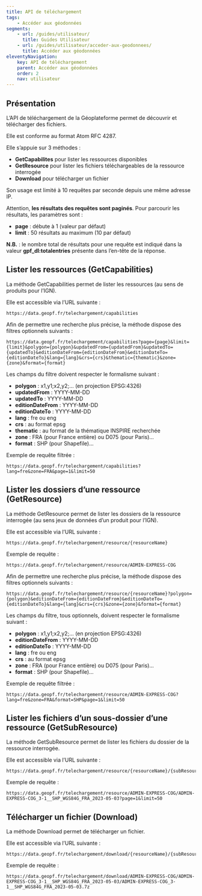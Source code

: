 ```yaml
---
title: API de téléchargement
tags:
    - Accéder aux géodonnées
segments:
    - url: /guides/utilisateur/
      title: Guides Utilisateur
    - url: /guides/utilisateur/acceder-aux-geodonnees/
      title: Accéder aux géodonnées
eleventyNavigation:
    key: API de téléchargement
    parent: Accéder aux géodonnées
    order: 2
    nav: utilisateur
---
```


## Présentation

L’API de téléchargement de la Géoplateforme permet de découvrir et télécharger des fichiers.

Elle est conforme au format Atom RFC 4287.

Elle s’appuie sur 3 méthodes&nbsp;:

- **GetCapabilites** pour lister les ressources disponibles
- **GetResource** pour lister les fichiers téléchargeables de la ressource interrogée
- **Download** pour télécharger un fichier

Son usage est limité à 10 requêtes par seconde depuis une même adresse IP.

Attention, **les résultats des requêtes sont paginés**. Pour parcourir les résultats, les paramètres sont&nbsp;:

- **page**&nbsp;: débute à 1 (valeur par défaut)
- **limit**&nbsp;: 50 résultats au maximum (10 par défaut)

**N.B.**&nbsp;: le nombre total de résultats pour une requête est indiqué dans la valeur **gpf_dl:totalentries** présente dans l’en-tête de la réponse.

## Lister les ressources (GetCapabilities)

La méthode GetCapabilities permet de lister les ressources (au sens de produits pour l’IGN).

Elle est accessible via l’URL suivante&nbsp;:

```plain
https://data.geopf.fr/telechargement/capabilities
```

Afin de permettre une recherche plus précise, la méthode dispose des filtres optionnels suivants&nbsp;:

```plain
https://data.geopf.fr/telechargement/capabilities?page={page}&limit={limit}&polygon={polygon}&updatedFrom={updatedFrom}&updatedTo={updatedTo}&editionDateFrom={editionDateFrom}&editionDateTo={editionDateTo}&lang={lang}&crs={crs}&thematic={thematic}&zone={zone}&format={format}
```

Les champs du filtre doivent respecter le formalisme suivant&nbsp;:

- **polygon**&nbsp;: x1,y1;x2,y2;… (en projection EPSG:4326)
- **updatedFrom**&nbsp;: YYYY-MM-DD
- **updatedTo**&nbsp;: YYYY-MM-DD
- **editionDateFrom**&nbsp;: YYYY-MM-DD
- **editionDateTo**&nbsp;: YYYY-MM-DD
- **lang**&nbsp;: fre ou eng
- **crs**&nbsp;: au format epsg
- **thematic**&nbsp;: au format de la thématique INSPIRE recherchée
- **zone**&nbsp;: FRA (pour France entière) ou D075 (pour Paris)...
- **format**&nbsp;: SHP (pour Shapefile)...

Exemple de requête filtrée&nbsp;:

```plain
https://data.geopf.fr/telechargement/capabilities?lang=fre&zone=FRA&page=1&limit=50
```

## Lister les dossiers d’une ressource (GetResource)

La méthode GetResource permet de lister les dossiers de la ressource interrogée (au sens jeux de données d’un produit pour l’IGN).

Elle est accessible via l’URL suivante&nbsp;:

```plain
https://data.geopf.fr/telechargement/resource/{resourceName}
```

Exemple de requête&nbsp;:

```plain
https://data.geopf.fr/telechargement/resource/ADMIN-EXPRESS-COG
```

Afin de permettre une recherche plus précise, la méthode dispose des filtres optionnels suivants&nbsp;:

```plain
https://data.geopf.fr/telechargement/resource/{resourceName}?polygon={polygon}&editionDateFrom={editionDateFrom}&editionDateTo={editionDateTo}&lang={lang}&crs={crs}&zone={zone}&format={format}
```

Les champs du filtre, tous optionnels, doivent respecter le formalisme suivant&nbsp;:

- **polygon**&nbsp;: x1,y1;x2,y2;… (en projection EPSG:4326)
- **editionDateFrom**&nbsp;: YYYY-MM-DD
- **editionDateTo**&nbsp;: YYYY-MM-DD
- **lang**&nbsp;: fre ou eng
- **crs**&nbsp;: au format epsg
- **zone**&nbsp;: FRA (pour France entière) ou D075 (pour Paris)...
- **format**&nbsp;: SHP (pour Shapefile)...

Exemple de requête filtrée&nbsp;:

```plain
https://data.geopf.fr/telechargement/resource/ADMIN-EXPRESS-COG?lang=fre&zone=FRA&format=SHP&page=1&limit=50
```

## Lister les fichiers d’un sous-dossier d’une ressource (GetSubResource)

La méthode GetSubResource permet de lister les fichiers du dossier de la ressource interrogée.

Elle est accessible via l’URL suivante&nbsp;:

```plain
https://data.geopf.fr/telechargement/resource/{resourceName}/{subResourceName}
```

Exemple de requête&nbsp;:

```plain
https://data.geopf.fr/telechargement/resource/ADMIN-EXPRESS-COG/ADMIN-EXPRESS-COG_3-1__SHP_WGS84G_FRA_2023-05-03?page=1&limit=50
```

## Télécharger un fichier (Download)

La méthode Download permet de télécharger un fichier.

Elle est accessible via l’URL suivante&nbsp;:

```plain
https://data.geopf.fr/telechargement/download/{resourceName}/{subResourceName}/{fileName}
```

Exemple de requête&nbsp;:

```plain
https://data.geopf.fr/telechargement/download/ADMIN-EXPRESS-COG/ADMIN-EXPRESS-COG_3-1__SHP_WGS84G_FRA_2023-05-03/ADMIN-EXPRESS-COG_3-1__SHP_WGS84G_FRA_2023-05-03.7z
```
